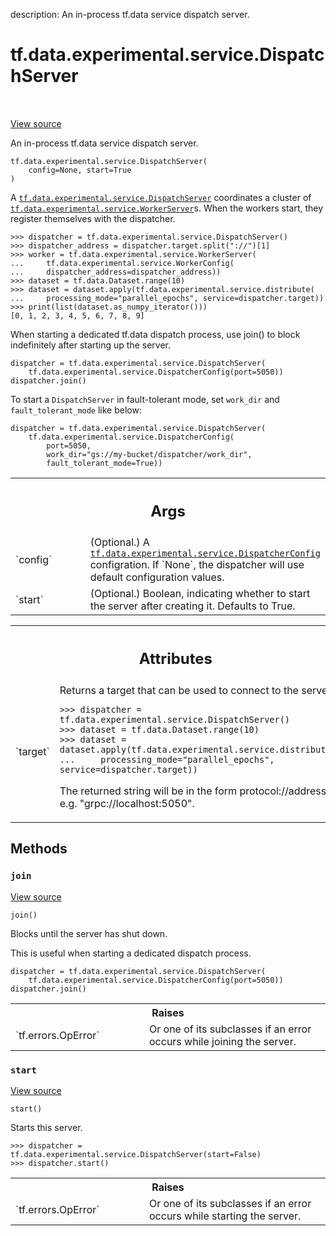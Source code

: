 description: An in-process tf.data service dispatch server.

<div itemscope itemtype="http://developers.google.com/ReferenceObject">
<meta itemprop="name" content="tf.data.experimental.service.DispatchServer" />
<meta itemprop="path" content="Stable" />
<meta itemprop="property" content="__init__"/>
<meta itemprop="property" content="join"/>
<meta itemprop="property" content="start"/>
</div>

# tf.data.experimental.service.DispatchServer

<!-- Insert buttons and diff -->

<table class="tfo-notebook-buttons tfo-api nocontent" align="left">

</table>

<a target="_blank" class="external" href="/code/stable/tensorflow/python/data/experimental/service/server_lib.py">View source</a>



An in-process tf.data service dispatch server.

<pre class="devsite-click-to-copy prettyprint lang-py tfo-signature-link">
<code>tf.data.experimental.service.DispatchServer(
    config=None, start=True
)
</code></pre>



<!-- Placeholder for "Used in" -->

A <a href="../../../../tf/data/experimental/service/DispatchServer.md"><code>tf.data.experimental.service.DispatchServer</code></a> coordinates a cluster of
<a href="../../../../tf/data/experimental/service/WorkerServer.md"><code>tf.data.experimental.service.WorkerServer</code></a>s. When the workers start, they
register themselves with the dispatcher.

```
>>> dispatcher = tf.data.experimental.service.DispatchServer()
>>> dispatcher_address = dispatcher.target.split("://")[1]
>>> worker = tf.data.experimental.service.WorkerServer(
...     tf.data.experimental.service.WorkerConfig(
...     dispatcher_address=dispatcher_address))
>>> dataset = tf.data.Dataset.range(10)
>>> dataset = dataset.apply(tf.data.experimental.service.distribute(
...     processing_mode="parallel_epochs", service=dispatcher.target))
>>> print(list(dataset.as_numpy_iterator()))
[0, 1, 2, 3, 4, 5, 6, 7, 8, 9]
```

When starting a dedicated tf.data dispatch process, use join() to block
indefinitely after starting up the server.

```
dispatcher = tf.data.experimental.service.DispatchServer(
    tf.data.experimental.service.DispatcherConfig(port=5050))
dispatcher.join()
```

To start a `DispatchServer` in fault-tolerant mode, set `work_dir` and
`fault_tolerant_mode` like below:

```
dispatcher = tf.data.experimental.service.DispatchServer(
    tf.data.experimental.service.DispatcherConfig(
        port=5050,
        work_dir="gs://my-bucket/dispatcher/work_dir",
        fault_tolerant_mode=True))
```

<!-- Tabular view -->
 <table class="responsive fixed orange">
<colgroup><col width="214px"><col></colgroup>
<tr><th colspan="2"><h2 class="add-link">Args</h2></th></tr>

<tr>
<td>
`config`
</td>
<td>
(Optional.) A <a href="../../../../tf/data/experimental/service/DispatcherConfig.md"><code>tf.data.experimental.service.DispatcherConfig</code></a>
configration. If `None`, the dispatcher will use default
configuration values.
</td>
</tr><tr>
<td>
`start`
</td>
<td>
(Optional.) Boolean, indicating whether to start the server after
creating it. Defaults to True.
</td>
</tr>
</table>





<!-- Tabular view -->
 <table class="responsive fixed orange">
<colgroup><col width="214px"><col></colgroup>
<tr><th colspan="2"><h2 class="add-link">Attributes</h2></th></tr>

<tr>
<td>
`target`
</td>
<td>
Returns a target that can be used to connect to the server.

```
>>> dispatcher = tf.data.experimental.service.DispatchServer()
>>> dataset = tf.data.Dataset.range(10)
>>> dataset = dataset.apply(tf.data.experimental.service.distribute(
...     processing_mode="parallel_epochs", service=dispatcher.target))
```

The returned string will be in the form protocol://address, e.g.
"grpc://localhost:5050".
</td>
</tr>
</table>



## Methods

<h3 id="join"><code>join</code></h3>

<a target="_blank" class="external" href="/code/stable/tensorflow/python/data/experimental/service/server_lib.py">View source</a>

<pre class="devsite-click-to-copy prettyprint lang-py tfo-signature-link">
<code>join()
</code></pre>

Blocks until the server has shut down.

This is useful when starting a dedicated dispatch process.

```
dispatcher = tf.data.experimental.service.DispatchServer(
    tf.data.experimental.service.DispatcherConfig(port=5050))
dispatcher.join()
```

<!-- Tabular view -->
 <table class="responsive fixed orange">
<colgroup><col width="214px"><col></colgroup>
<tr><th colspan="2">Raises</th></tr>

<tr>
<td>
`tf.errors.OpError`
</td>
<td>
Or one of its subclasses if an error occurs while
joining the server.
</td>
</tr>
</table>



<h3 id="start"><code>start</code></h3>

<a target="_blank" class="external" href="/code/stable/tensorflow/python/data/experimental/service/server_lib.py">View source</a>

<pre class="devsite-click-to-copy prettyprint lang-py tfo-signature-link">
<code>start()
</code></pre>

Starts this server.

```
>>> dispatcher = tf.data.experimental.service.DispatchServer(start=False)
>>> dispatcher.start()
```

<!-- Tabular view -->
 <table class="responsive fixed orange">
<colgroup><col width="214px"><col></colgroup>
<tr><th colspan="2">Raises</th></tr>

<tr>
<td>
`tf.errors.OpError`
</td>
<td>
Or one of its subclasses if an error occurs while
starting the server.
</td>
</tr>
</table>





